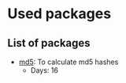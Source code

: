 # Used packages
## List of packages
- [md5](https://docs.rs/md5/latest/md5/): To calculate md5 hashes
    - Days: 16